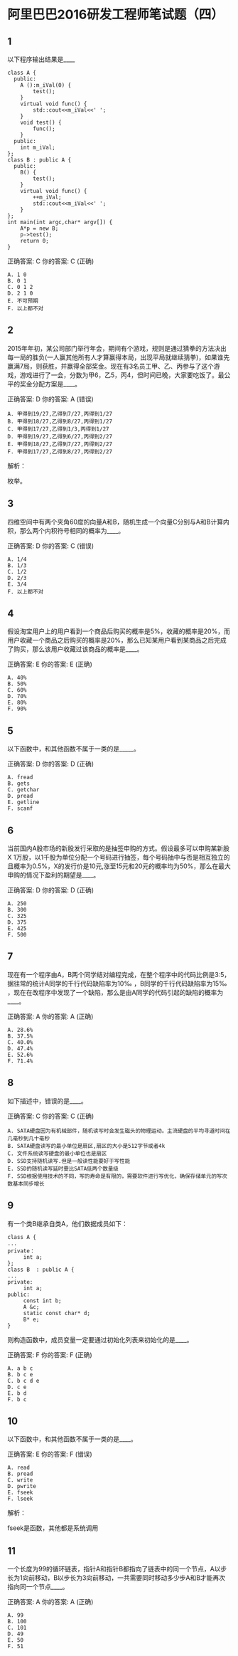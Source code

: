 # 阿里巴巴2016研发工程师笔试题（四）

## 1
以下程序输出结果是____

	class A {
	  public:
	    A ():m_iVal(0) {
	        test();
	    }
	    virtual void func() {
	        std::cout<<m_iVal<<' ';
	    }
	    void test() {
	        func();
	    }
	  public:
	    int m_iVal;
	};
	class B : public A {
	  public:
	    B() {
	        test();
	    }
	    virtual void func() {
	        ++m_iVal;
	        std::cout<<m_iVal<<' ';
	    }
	};
	int main(int argc,char* argv[]) {
	    A*p = new B;
	    p->test();
	    return 0;
	}

正确答案: C   你的答案: C (正确)

	A. 1 0
	B. 0 1
	C. 0 1 2
	D. 2 1 0
	E. 不可预期
	F. 以上都不对
## 2
2015年年初，某公司部门举行年会，期间有个游戏，规则是通过猜拳的方法决出每一局的胜负(一人赢其他所有人才算赢得本局，出现平局就继续猜拳)，如果谁先赢满7局，则获胜，并赢得全部奖金。现在有3名员工甲、乙、丙参与了这个游戏，游戏进行了一会，分数为甲6，乙5，丙4，但时间已晚，大家要吃饭了。最公平的奖金分配方案是____。

正确答案: D   你的答案: A (错误)

	A. 甲得到19/27,乙得到7/27,丙得到1/27
	B. 甲得到18/27,乙得到8/27,丙得到1/27
	C. 甲得到17/27,乙得到1/3,丙得到1/27
	D. 甲得到19/27,乙得到6/27,丙得到2/27
	E. 甲得到18/27,乙得到7/27,丙得到2/27
	F. 甲得到17/27,乙得到8/27,丙得到2/27

解析：

枚举。
## 3
四维空间中有两个夹角60度的向量A和B，随机生成一个向量C分别与A和B计算内积，那么两个内积符号相同的概率为____。

正确答案: D   你的答案: C (错误)

	A. 1/4
	B. 1/3
	C. 1/2
	D. 2/3
	E. 3/4
	F. 以上都不对
## 4
假设淘宝用户上的用户看到一个商品后购买的概率是5%，收藏的概率是20%，而用户收藏一个商品之后购买的概率是20%，那么已知某用户看到某商品之后完成了购买，那么该用户收藏过该商品的概率是____。

正确答案: E   你的答案: E (正确)

	A. 40%
	B. 50%
	C. 60%
	D. 70%
	E. 80%
	F. 90%
## 5
以下函数中，和其他函数不属于一类的是_____。

正确答案: D   你的答案: D (正确)

	A. fread
	B. gets
	C. getchar
	D. pread
	E. getline
	F. scanf
## 6
当前国内A股市场的新股发行采取的是抽签申购的方式。假设最多可以申购某新股X 1万股，以1千股为单位分配一个号码进行抽签，每个号码抽中与否是相互独立的且概率为0.5%，X的发行价是10元,涨至15元和20元的概率均为50%，那么在最大申购的情况下盈利的期望是____。

正确答案: D   你的答案: D (正确)
	
	A. 250
	B. 300
	C. 325
	D. 375
	E. 425
	F. 500
## 7
现在有一个程序由A，B两个同学结对编程完成，在整个程序中的代码比例是3:5，据往常的统计A同学的千行代码缺陷率为10‰ ，B同学的千行代码缺陷率为15‰ ，现在在改程序中发现了一个缺陷，那么是由A同学的代码引起的缺陷的概率为____。

正确答案: A   你的答案: A (正确)

	A. 28.6%
	B. 37.5%
	C. 40.0%
	D. 47.4%
	E. 52.6%
	F. 71.4%
## 8
如下描述中，错误的是____。

正确答案: C   你的答案: C (正确)

	A. SATA硬盘因为有机械部件，随机读写时会发生磁头的物理运动。主流硬盘的平均寻道时间在几毫秒到几十毫秒
	B. SATA硬盘读写的最小单位是扇区,扇区的大小是512字节或者4k
	C. 文件系统读写硬盘的最小单位也是扇区
	D. SSD支持随机读写.但是一般读性能要好于写性能
	E. SSD的随机读写延时要比SATA低两个数量级
	F. SSD根据使用技术的不同，写的寿命是有限的，需要软件进行写优化，确保存储单元的写次数基本同步增长
## 9
有一个类B继承自类A，他们数据成员如下：

	class A {
	...
	private：
	     int a;
	};
	class B  : public A {
	...
	private:
	     int a;
	public:
	     const int b;
	     A &c;
	     static const char* d;
	     B* e;
	}

则构造函数中，成员变量一定要通过初始化列表来初始化的是____。

正确答案: F   你的答案: F (正确)

	A. a b c
	B. b c e
	C. b c d e
	D. c e
	E. b d
	F. b c
## 10
以下函数中，和其他函数不属于一类的是____。

正确答案: E   你的答案: F (错误)

	A. read
	B. pread
	C. write
	D. pwrite
	E. fseek
	F. lseek

解析：

fseek是函数，其他都是系统调用
## 11
一个长度为99的循环链表，指针A和指针B都指向了链表中的同一个节点，A以步长为1向前移动，B以步长为3向前移动，一共需要同时移动多少步A和B才能再次指向同一个节点____。

正确答案: A   你的答案: A (正确)

	A. 99
	B. 100
	C. 101
	D. 49
	E. 50
	F. 51